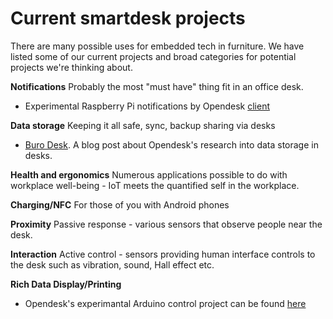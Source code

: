 # Current smartdesk projects

There are many possible uses for embedded tech in furniture. We have listed some of our current projects and broad categories for potential projects we're thinking about.

**Notifications**
Probably the most "must have" thing fit in an office desk.

- Experimental Raspberry Pi notifications by Opendesk [client](https://github.com/opendesk/smartdesk-client)


**Data storage** 
Keeping it all safe, sync, backup sharing via desks

- [Buro Desk](https://www.opendesk.cc/blog/buro-a-data-desk). A blog post about Opendesk's research into data storage in desks.


**Health and ergonomics**
Numerous applications possible to do with workplace well-being - IoT meets the quantified self in the workplace.


**Charging/NFC**
For those of you with Android phones


**Proximity**
Passive response - various sensors that observe people near the desk. 


**Interaction**
Active control - sensors providing human interface controls to the desk such as vibration, sound, Hall effect etc.


**Rich Data Display/Printing** 

- Opendesk's experimantal Arduino control project can be found [here](https://github.com/opendesk/smartdesk-wifi-nfc-printer)
